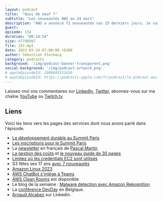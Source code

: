 ```yaml
---
layout: podcast
title:  "Quoi de neuf ?"
subtitle: "Les nouveautés AWS au 24 mars"
description: "AWS a annoncé 71 nouveautés ces 15 derniers jours. Je vais en abordé 4 cette semaine avec vous, je parlerai aussi du Summit Paris le 4 avril prochain, puis je vous ferai découvrir une newsletter en français, très complémentaire à ce podcast et une blog post de novembre dernier qui explique comment utiliser de la reconnaissance d'images pour détecter les malwares et autres virus informatiques."
guest: 
episode: 154
duration: "00:24:54"
size: 47798567
file: 152.mp3
date: 2023-03-24 07:00:00 +0200
author: Sébastien Stormacq
category: podcasts
background: '/img/podcast-banner-transparent.png'
social-background: '/img/podcast-artwork.png'
# appleEpisodeId: 1000603551836
# appleEpisodeId: https://podcasts.apple.com/fr/podcast/le-podcast-aws-en-français/id1452118442
---
```


Laissez-moi vos commentaires sur [LinkedIn](https://www.linkedin.com/in/sebastienstormacq/), [Twitter](https://twitter.com/sebsto), abonnez-vous sur ma chaîne [YouTube](https://www.youtube.com/sebsto) ou [Twitch.tv](https://www.twitch.tv/sebAWS)

## Liens

Voici les liens vers les pages des services dont nous avons parlé dans l'épisode.

- [Le développement durable au Summit Paris](https://www.linkedin.com/posts/philippedesmaison_awssummit-activity-7044298939247775745-oBy_/)
- [Les inscriptions pour le Summit Paris](https://awssummitparis23.awsevents.com/ereg/index.php?eventid=734172&)
- La [newsletter](https://pmartin.substack.com/p/nouveautes-aws-1ere-quinzaine-de-mars-2023) en français de [Pascal Martin](https://pascal-martin.fr)
- [La gestion des coûts](https://aws.amazon.com/es/aws-cost-management/cost-optimization/) et [le nouveau guide de 30 pages](https://pages.awscloud.com/rs/112-TZM-766/images/ebook-aws-cloud-financial-management-guide-032023.pdf)
- [Limitez où les credentials EC2 sont utilisés](https://aws.amazon.com/blogs/security/how-to-use-policies-to-restrict-where-ec2-instance-credentials-can-be-used-from/)
- S3 fêtes ses 17 ans [avec 7 nouveautés](https://aws.amazon.com/blogs/aws/celebrate-amazon-s3s-17th-birthday-at-aws-pi-day-2023/)
- [Amazon Linux 2023](https://aws.amazon.com/blogs/aws/amazon-linux-2023-a-cloud-optimized-linux-distribution-with-long-term-support/)
- [AWS ChatBot s'intège à Teams](https://aws.amazon.com/blogs/aws/aws-chatbot-now-integrates-with-microsoft-teams/)
- [AWS Clean Rooms](https://aws.amazon.com/blogs/aws/aws-clean-rooms-now-generally-available/) est disponible
- Le blog de la semaine : [Malware detection avec Amazon Rekognition](https://aws.amazon.com/fr/blogs/machine-learning/malware-detection-and-classification-with-amazon-rekognition/)
- La [conférence DevDay](https://www.devday.be) en Belgique.
- [Arnaud Alcabez](https://www.linkedin.com/in/alcabez/) sur Linkedin.